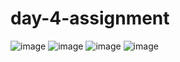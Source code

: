 # day-4-assignment
![image](https://user-images.githubusercontent.com/106295781/171557328-8e31fc3e-e485-46f6-ac5e-f087da518b51.png)
![image](https://user-images.githubusercontent.com/106295781/171557376-9391d4b2-2869-4ead-9e8d-a635166d8e24.png)
![image](https://user-images.githubusercontent.com/106295781/171557424-290acd10-89fe-4dca-9b9b-d2c7cd27871f.png)
![image](https://user-images.githubusercontent.com/106295781/171557465-16a644d0-9438-407b-98b8-1fb0831989e0.png)
